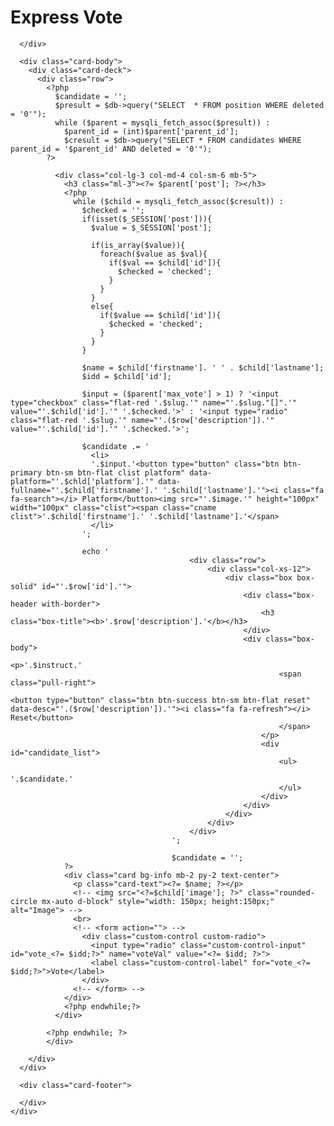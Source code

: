 # Express Vote

 <div class="card">
      <div class="card-header">

      </div>

      <div class="card-body">
        <div class="card-deck">
          <div class="row">
            <?php 
              $candidate = '';
              $presult = $db->query("SELECT  * FROM position WHERE deleted = '0'");
              while ($parent = mysqli_fetch_assoc($presult)) :
                $parent_id = (int)$parent['parent_id'];
                $cresult = $db->query("SELECT * FROM candidates WHERE parent_id = '$parent_id' AND deleted = '0'");
            ?>

              <div class="col-lg-3 col-md-4 col-sm-6 mb-5">
                <h3 class="ml-3"><?= $parent['post']; ?></h3>
                <?php 
                  while ($child = mysqli_fetch_assoc($cresult)) : 
                    $checked = '';
                    if(isset($_SESSION['post'])){
                      $value = $_SESSION['post'];

                      if(is_array($value)){
                        foreach($value as $val){
                          if($val == $child['id']){
                            $checked = 'checked';
                          }
                        }
                      }
                      else{
                        if($value == $child['id']){
                          $checked = 'checked';
                        }
                      }
                    }

                    $name = $child['firstname']. ' ' . $child['lastname'];
                    $idd = $child['id'];

                    $input = ($parent['max_vote'] > 1) ? '<input type="checkbox" class="flat-red '.$slug.'" name="'.$slug."[]".'" value="'.$child['id'].'" '.$checked.'>' : '<input type="radio" class="flat-red '.$slug.'" name="'.($row['description']).'" value="'.$child['id'].'" '.$checked.'>';

                    $candidate .= '
                      <li>
                      '.$input.'<button type="button" class="btn btn-primary btn-sm btn-flat clist platform" data-platform="'.$chld['platform'].'" data-fullname="'.$child['firstname'].' '.$child['lastname'].'"><i class="fa fa-search"></i> Platform</button><img src="'.$image.'" height="100px" width="100px" class="clist"><span class="cname clist">'.$child['firstname'].' '.$child['lastname'].'</span>
                      </li>
                    ';

                    echo '
											<div class="row">
												<div class="col-xs-12">
													<div class="box box-solid" id="'.$row['id'].'">
														<div class="box-header with-border">
															<h3 class="box-title"><b>'.$row['description'].'</b></h3>
														</div>
														<div class="box-body">
															<p>'.$instruct.'
																<span class="pull-right">
																	<button type="button" class="btn btn-success btn-sm btn-flat reset" data-desc="'.($row['description']).'"><i class="fa fa-refresh"></i> Reset</button>
																</span>
															</p>
															<div id="candidate_list">
																<ul>
																	'.$candidate.'
																</ul>
															</div>
														</div>
													</div>
												</div>
											</div>
										';

										$candidate = '';
                ?>
                <div class="card bg-info mb-2 py-2 text-center">
                  <p class="card-text"><?= $name; ?></p>
                  <!-- <img src="<?=$child['image']; ?>" class="rounded-circle mx-auto d-block" style="width: 150px; height:150px;" alt="Image"> -->
                  <br>
                  <!-- <form action=""> -->
                    <div class="custom-control custom-radio">
                      <input type="radio" class="custom-control-input" id="vote_<?= $idd;?>" name="voteVal" value="<?= $idd; ?>">
                      <label class="custom-control-label" for="vote_<?= $idd;?>">Vote</label>
                    </div>
                  <!-- </form> -->
                </div>
                <?php endwhile;?>
              </div>

            <?php endwhile; ?>
            </div>

        </div>
      </div>

      <div class="card-footer">

      </div>
    </div>